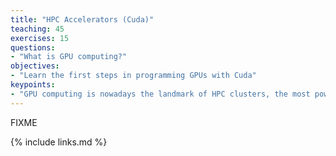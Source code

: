 ```yaml
---
title: "HPC Accelerators (Cuda)"
teaching: 45
exercises: 15
questions:
- "What is GPU computing?"
objectives:
- "Learn the first steps in programming GPUs with Cuda"
keypoints:
- "GPU computing is nowadays the landmark of HPC clusters, the most powerful computers in the world rely on them for part of most of its multi PetaFLOP capabilities."
---
```

FIXME

{% include links.md %}
